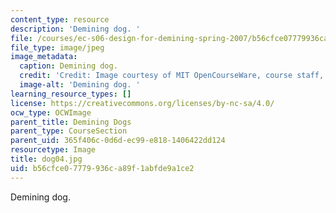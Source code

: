 ```yaml
---
content_type: resource
description: 'Demining dog. '
file: /courses/ec-s06-design-for-demining-spring-2007/b56cfce07779936ca89f1abfde9a1ce2_dog04.jpg
file_type: image/jpeg
image_metadata:
  caption: Demining dog.
  credit: 'Credit: Image courtesy of MIT OpenCourseWare, course staff, and students.'
  image-alt: 'Demining dog. '
learning_resource_types: []
license: https://creativecommons.org/licenses/by-nc-sa/4.0/
ocw_type: OCWImage
parent_title: Demining Dogs
parent_type: CourseSection
parent_uid: 365f406c-0d6d-ec99-e818-1406422dd124
resourcetype: Image
title: dog04.jpg
uid: b56cfce0-7779-936c-a89f-1abfde9a1ce2
---
```

Demining dog. 